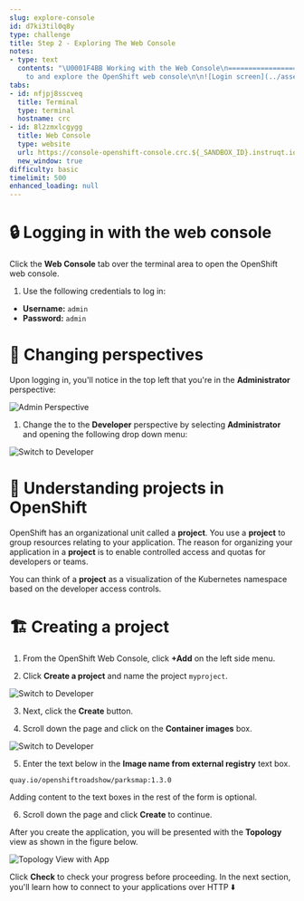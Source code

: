 ```yaml
---
slug: explore-console
id: d7ki3til0q8y
type: challenge
title: Step 2 - Exploring The Web Console
notes:
- type: text
  contents: "\U0001F4BB Working with the Web Console\n=============================\nLogin
    to and explore the OpenShift web console\n\n![Login screen](../assets/web-console-login.png)\n"
tabs:
- id: nfjpj8sscveq
  title: Terminal
  type: terminal
  hostname: crc
- id: 8l2zmxlcgygg
  title: Web Console
  type: website
  url: https://console-openshift-console.crc.${_SANDBOX_ID}.instruqt.io
  new_window: true
difficulty: basic
timelimit: 500
enhanced_loading: null
---
```


🔒 Logging in with the web console
===============================

Click the **Web Console** tab over the terminal area to open the OpenShift web console.

1. Use the following credentials to log in:

* **Username:** `admin`
* **Password:** `admin`

👀 Changing perspectives
========================

Upon logging in, you'll notice in the top left that you're in the **Administrator** perspective:

![Admin Perspective](../assets/admin-perspective.png)

1. Change the to the **Developer** perspective by selecting **Administrator** and opening the following drop down menu:

![Switch to Developer](../assets/change-to-developer.png)

📁 Understanding projects in OpenShift
===================================

OpenShift has an organizational unit called a **project**.
You use a **project** to group resources relating to your application.
The reason for organizing your application in a **project** is to enable controlled access and quotas for developers or teams.

You can think of a **project** as a visualization of the Kubernetes namespace based on the developer access controls.

🏗️ Creating a project
====================

1. From the OpenShift Web Console, click **+Add** on the left side menu.

2. Click **Create a project** and name the project `myproject`.

![Switch to Developer](../assets/config-project.png)

3. Next, click the **Create** button.

4. Scroll down the page and click on the  **Container images** box.

![Switch to Developer](../assets/deploy-container.png)

5. Enter the text below in the **Image name from external registry** text box.

```
quay.io/openshiftroadshow/parksmap:1.3.0
```

Adding content to the text boxes in the rest of the form is optional.

6. Scroll down the page and click **Create** to continue.

After you create the application, you will be presented with the **Topology** view as shown in the figure below.

![Topology View with App](../assets/topology-view-with-app.png)

Click **Check** to check your progress before proceeding. In the next section, you'll learn how to connect to your applications over HTTP ⬇️
